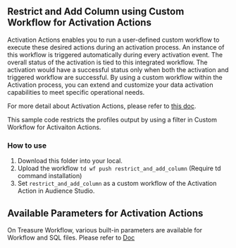 ## Restrict and Add Column using Custom Workflow for Activation Actions

Activation Actions enables you to run a user-defined custom workflow to execute these desired actions during an activation process. An instance of this workflow is triggered automatically during every activation event. The overall status of the activation is tied to this integrated workflow. The activation would have a successful status only when both the activation and triggered workflow are successful. By using a custom workflow within the Activation process, you can extend and customize your data activation capabilities to meet specific operational needs.

For more detail about Activation Actions, please refer to [this doc](https://docs.treasuredata.com/articles/#!pd/activation-actions).

This sample code restricts the profiles output by using a filter in Custom Workflow for Activaiton Actions.

### How to use

1. Download this folder into your local.
2. Upload the workflow `td wf push restrict_and_add_column` (Require td command installation)
3. Set `restrict_and_add_column` as a custom workflow of the Activation Action in Audience Studio.

## Available Parameters for Activation Actions

On Treasure Workflow, various built-in parameters are available for Workflow and SQL files. Please refer to [Doc](https://docs.treasuredata.com/articles/#!pd/activation-actions-parameters)
